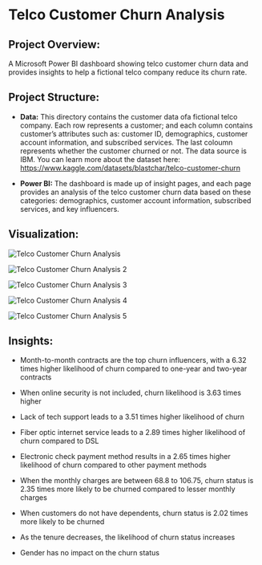 # Telco Customer Churn Analysis


## Project Overview:
A Microsoft Power BI dashboard showing telco customer churn data and provides insights to help a fictional telco company reduce its churn rate.


## Project Structure:

- **Data:** This directory contains the customer data ofa  fictional telco company. Each row represents a customer; and each column contains customer’s attributes such as: customer ID, demographics, customer account information, and subscribed services. The last coloumn represents whether the customer churned or not. The data source is IBM. You can learn more about the dataset here: https://www.kaggle.com/datasets/blastchar/telco-customer-churn

- **Power BI:** The dashboard is made up of insight pages, and each page provides an analysis of the telco customer churn data based on these categories: demographics, customer account information, subscribed services, and key influencers.


## Visualization:

![Telco Customer Churn Analysis](https://github.com/Mojisola-Akinseye/Telco-Customer-Churn-Analysis/assets/173897221/539538b6-e672-40a4-af29-7e08677a04f7)

![Telco Customer Churn Analysis 2](https://github.com/Mojisola-Akinseye/Telco-Customer-Churn-Analysis/assets/173897221/16fd5c84-d8ad-425e-a95f-e7bc280c5052)

![Telco Customer Churn Analysis 3](https://github.com/Mojisola-Akinseye/Telco-Customer-Churn-Analysis/assets/173897221/93831175-2dc1-4e66-9822-cb051a336525)

![Telco Customer Churn Analysis 4](https://github.com/Mojisola-Akinseye/Telco-Customer-Churn-Analysis/assets/173897221/a51d56e8-e94e-4729-af7f-9458e706d2a6)

![Telco Customer Churn Analysis 5](https://github.com/Mojisola-Akinseye/Telco-Customer-Churn-Analysis/assets/173897221/f2629729-101f-4e14-984e-5f7d3d897db6)


## Insights:

- Month-to-month contracts are the top churn influencers, with a 6.32 times higher likelihood of churn compared to one-year and two-year contracts

- When online security is not included, churn likelihood is 3.63 times higher

- Lack of tech support leads to a 3.51 times higher likelihood of churn

- Fiber optic internet service leads to a 2.89 times higher likelihood of churn compared to DSL

- Electronic check payment method results in a 2.65 times higher likelihood of churn compared to other payment methods

- When the monthly charges are between 68.8 to 106.75, churn status is 2.35 times more likely to be churned compared to lesser monthly charges

- When customers do not have dependents, churn status is 2.02 times more likely to be churned

- As the tenure decreases, the likelihood of churn status increases

- Gender has no impact on the churn status

